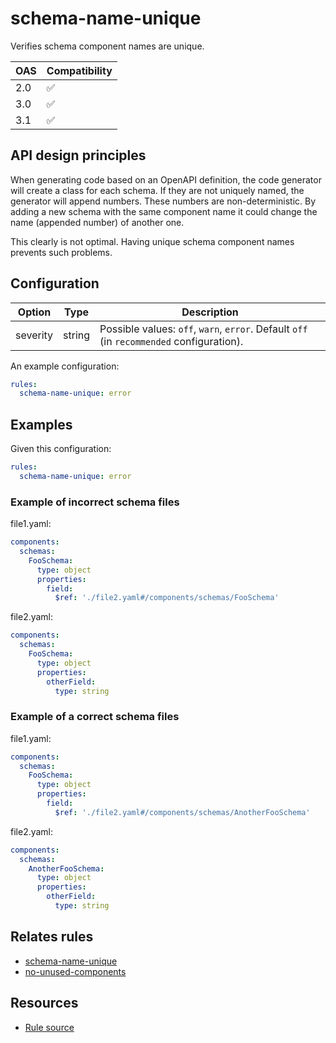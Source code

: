# schema-name-unique

Verifies schema component names are unique.

|OAS|Compatibility|
|---|---|
|2.0|✅|
|3.0|✅|
|3.1|✅|


## API design principles

When generating code based on an OpenAPI definition, the code generator will create a class for each schema.
If they are not uniquely named, the generator will append numbers.
These numbers are non-deterministic.
By adding a new schema with the same component name it could change the name (appended number) of another one.

This clearly is not optimal. Having unique schema component names prevents such problems.

## Configuration

|Option|Type| Description                                                                              |
|---|---|------------------------------------------------------------------------------------------|
|severity|string| Possible values: `off`, `warn`, `error`. Default `off` (in `recommended` configuration). |

An example configuration:

```yaml
rules:
  schema-name-unique: error
```

## Examples


Given this configuration:

```yaml
rules:
  schema-name-unique: error
```

### Example of **incorrect** schema files

file1.yaml:
```yaml
components:
  schemas:
    FooSchema:
      type: object
      properties:
        field:
          $ref: './file2.yaml#/components/schemas/FooSchema'
```

file2.yaml:
```yaml
components:
  schemas:
    FooSchema:
      type: object
      properties:
        otherField:
          type: string
```

### Example of a **correct** schema files

file1.yaml:
```yaml
components:
  schemas:
    FooSchema:
      type: object
      properties:
        field:
          $ref: './file2.yaml#/components/schemas/AnotherFooSchema'
```

file2.yaml:
```yaml
components:
  schemas:
    AnotherFooSchema:
      type: object
      properties:
        otherField:
          type: string
```

## Relates rules

- [schema-name-unique](./schema-name-unique.md)
- [no-unused-components](./no-unused-components.md)

## Resources

- [Rule source](https://github.com/Redocly/redocly-cli/blob/main/packages/core/src/rules/common/schema-name-unique.ts)
